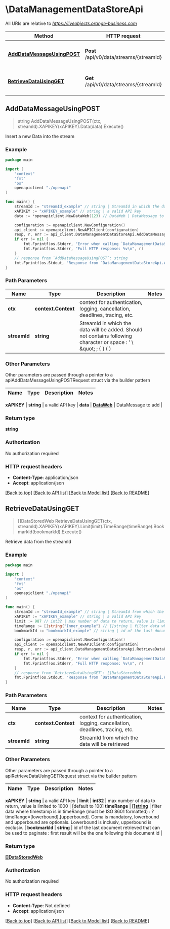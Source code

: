 # \DataManagementDataStoreApi

All URIs are relative to *https://liveobjects.orange-business.com*

Method | HTTP request | Description
------------- | ------------- | -------------
[**AddDataMessageUsingPOST**](DataManagementDataStoreApi.md#AddDataMessageUsingPOST) | **Post** /api/v0/data/streams/{streamId} | Insert a new Data into the stream
[**RetrieveDataUsingGET**](DataManagementDataStoreApi.md#RetrieveDataUsingGET) | **Get** /api/v0/data/streams/{streamId} | Retrieve data from the streamId



## AddDataMessageUsingPOST

> string AddDataMessageUsingPOST(ctx, streamId).XAPIKEY(xAPIKEY).Data(data).Execute()

Insert a new Data into the stream



### Example

```go
package main

import (
    "context"
    "fmt"
    "os"
    openapiclient "./openapi"
)

func main() {
    streamId := "streamId_example" // string | StreamId in which the data will be added. Should not contains following character or space : ' \\ \" ; { } ( )
    xAPIKEY := "xAPIKEY_example" // string | a valid API key
    data := *openapiclient.NewDataWeb(123) // DataWeb | DataMessage to add (optional)

    configuration := openapiclient.NewConfiguration()
    api_client := openapiclient.NewAPIClient(configuration)
    resp, r, err := api_client.DataManagementDataStoreApi.AddDataMessageUsingPOST(context.Background(), streamId).XAPIKEY(xAPIKEY).Data(data).Execute()
    if err != nil {
        fmt.Fprintf(os.Stderr, "Error when calling `DataManagementDataStoreApi.AddDataMessageUsingPOST``: %v\n", err)
        fmt.Fprintf(os.Stderr, "Full HTTP response: %v\n", r)
    }
    // response from `AddDataMessageUsingPOST`: string
    fmt.Fprintf(os.Stdout, "Response from `DataManagementDataStoreApi.AddDataMessageUsingPOST`: %v\n", resp)
}
```

### Path Parameters


Name | Type | Description  | Notes
------------- | ------------- | ------------- | -------------
**ctx** | **context.Context** | context for authentication, logging, cancellation, deadlines, tracing, etc.
**streamId** | **string** | StreamId in which the data will be added. Should not contains following character or space : &#39; \\ \&quot; ; { } ( ) | 

### Other Parameters

Other parameters are passed through a pointer to a apiAddDataMessageUsingPOSTRequest struct via the builder pattern


Name | Type | Description  | Notes
------------- | ------------- | ------------- | -------------

 **xAPIKEY** | **string** | a valid API key | 
 **data** | [**DataWeb**](DataWeb.md) | DataMessage to add | 

### Return type

**string**

### Authorization

No authorization required

### HTTP request headers

- **Content-Type**: application/json
- **Accept**: application/json

[[Back to top]](#) [[Back to API list]](../README.md#documentation-for-api-endpoints)
[[Back to Model list]](../README.md#documentation-for-models)
[[Back to README]](../README.md)


## RetrieveDataUsingGET

> []DataStoredWeb RetrieveDataUsingGET(ctx, streamId).XAPIKEY(xAPIKEY).Limit(limit).TimeRange(timeRange).BookmarkId(bookmarkId).Execute()

Retrieve data from the streamId



### Example

```go
package main

import (
    "context"
    "fmt"
    "os"
    openapiclient "./openapi"
)

func main() {
    streamId := "streamId_example" // string | StreamId from which the data will be retrieved
    xAPIKEY := "xAPIKEY_example" // string | a valid API key
    limit := 987 // int32 | max number of data to return, value is limited to 1000 (optional) (default to 100)
    timeRange := []string{"Inner_example"} // []string | filter data where timestamp is in timeRange (must be ISO 8601 formatted) : ?timeRange=[lowerbound],[upperbound]. Coma is mandatory, lowerbound and upperbound are optionals. Lowerbound is inclusiv, upperbound is exclusiv. (optional)
    bookmarkId := "bookmarkId_example" // string | id of the last document retrieved that can be used to paginate : first result will be the one following this document id (optional)

    configuration := openapiclient.NewConfiguration()
    api_client := openapiclient.NewAPIClient(configuration)
    resp, r, err := api_client.DataManagementDataStoreApi.RetrieveDataUsingGET(context.Background(), streamId).XAPIKEY(xAPIKEY).Limit(limit).TimeRange(timeRange).BookmarkId(bookmarkId).Execute()
    if err != nil {
        fmt.Fprintf(os.Stderr, "Error when calling `DataManagementDataStoreApi.RetrieveDataUsingGET``: %v\n", err)
        fmt.Fprintf(os.Stderr, "Full HTTP response: %v\n", r)
    }
    // response from `RetrieveDataUsingGET`: []DataStoredWeb
    fmt.Fprintf(os.Stdout, "Response from `DataManagementDataStoreApi.RetrieveDataUsingGET`: %v\n", resp)
}
```

### Path Parameters


Name | Type | Description  | Notes
------------- | ------------- | ------------- | -------------
**ctx** | **context.Context** | context for authentication, logging, cancellation, deadlines, tracing, etc.
**streamId** | **string** | StreamId from which the data will be retrieved | 

### Other Parameters

Other parameters are passed through a pointer to a apiRetrieveDataUsingGETRequest struct via the builder pattern


Name | Type | Description  | Notes
------------- | ------------- | ------------- | -------------

 **xAPIKEY** | **string** | a valid API key | 
 **limit** | **int32** | max number of data to return, value is limited to 1000 | [default to 100]
 **timeRange** | [**[]string**](string.md) | filter data where timestamp is in timeRange (must be ISO 8601 formatted) : ?timeRange&#x3D;[lowerbound],[upperbound]. Coma is mandatory, lowerbound and upperbound are optionals. Lowerbound is inclusiv, upperbound is exclusiv. | 
 **bookmarkId** | **string** | id of the last document retrieved that can be used to paginate : first result will be the one following this document id | 

### Return type

[**[]DataStoredWeb**](DataStoredWeb.md)

### Authorization

No authorization required

### HTTP request headers

- **Content-Type**: Not defined
- **Accept**: application/json

[[Back to top]](#) [[Back to API list]](../README.md#documentation-for-api-endpoints)
[[Back to Model list]](../README.md#documentation-for-models)
[[Back to README]](../README.md)

